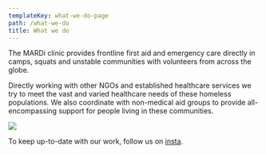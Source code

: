 ```yaml
---
templateKey: what-we-do-page
path: /what-we-do
title: What we do
---
```

The MARDi clinic provides frontline first aid and emergency care directly in camps, squats and unstable communities with volunteers from across the globe. 

Directly working with other NGOs and established healthcare services we try to meet the vast and varied healthcare needs of these homeless populations. We also coordinate with non-medical aid groups to provide all-encompassing support for people living in these communities.

![](/img/122025264_207429694140910_2499921268790692123_n.jpg)



T﻿o keep up-to-date with our work, follow us on [insta](https://www.instagram.com/mardi.france2019/).